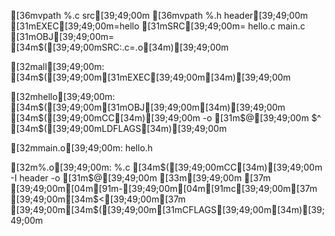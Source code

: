 [36mvpath  %.c src[39;49;00m
[36mvpath  %.h header[39;49;00m
[31mEXEC[39;49;00m=hello
[31mSRC[39;49;00m= hello.c main.c
[31mOBJ[39;49;00m= [34m$([39;49;00mSRC:.c=.o[34m)[39;49;00m

[32mall[39;49;00m: [34m$([39;49;00m[31mEXEC[39;49;00m[34m)[39;49;00m

[32mhello[39;49;00m: [34m$([39;49;00m[31mOBJ[39;49;00m[34m)[39;49;00m
        [34m$([39;49;00mCC[34m)[39;49;00m -o [31m$@[39;49;00m $^ [34m$([39;49;00mLDFLAGS[34m)[39;49;00m

[32mmain.o[39;49;00m: hello.h

[32m%.o[39;49;00m: %.c
        [34m$([39;49;00mCC[34m)[39;49;00m -I header -o [31m$@[39;49;00m [33m\[39;49;00m
[37m        [39;49;00m[04m[91m-[39;49;00m[04m[91mc[39;49;00m[37m [39;49;00m[34m$<[39;49;00m[37m [39;49;00m[34m$([39;49;00m[31mCFLAGS[39;49;00m[34m)[39;49;00m
